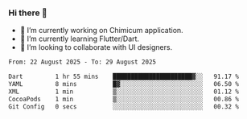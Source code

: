 ### Hi there 👋

<!--
**devcat37/devcat37** is a ✨ _special_ ✨ repository because its `README.md` (this file) appears on your GitHub profile.-->


- 🔭 I’m currently working on Chimicum application.
- 🌱 I’m currently learning Flutter/Dart.
- 👯 I’m looking to collaborate with UI designers.
<!-- - 🤔 I’m looking for help with ... -->

<!--START_SECTION:waka-->

```txt
From: 22 August 2025 - To: 29 August 2025

Dart         1 hr 55 mins    ██████████████████████▓░░   91.17 %
YAML         8 mins          █▓░░░░░░░░░░░░░░░░░░░░░░░   06.50 %
XML          1 min           ▒░░░░░░░░░░░░░░░░░░░░░░░░   01.12 %
CocoaPods    1 min           ▒░░░░░░░░░░░░░░░░░░░░░░░░   00.86 %
Git Config   0 secs          ░░░░░░░░░░░░░░░░░░░░░░░░░   00.32 %
```

<!--END_SECTION:waka-->
